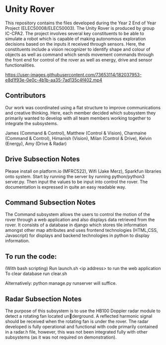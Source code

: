 # Unity Rover

This repository contains the files developed during the Year 2 End of Year Project (ELEC50008/ELEC50003). The Unity Rover is produced by group IC-CPA2. The project involves several key constituents to be able to simulate a robot which is capable of making autonomous exploration decisions based on the inputs it received through sensors. Here, the constituents include a vision recognizer to identify shape and colour of objects as well as command which sends movement commands through the front end for control of the rover as well as energy, drive and sensor functionalities. 

https://user-images.githubusercontent.com/73653114/182037953-e8d1f93e-0e0c-4b1b-aa35-7ad135c4f402.mp4

## Contributors

Our work was coordinated using a flat structure to improve communications and creative thinking. Here, each member decided which subsystem they primarily wanted to develop with all team members working together to integrate the subsystems.  

James (Command & Control),
Matthew (Control & Vision),
Charmaine (Command & Control),
Himanish (Vision),
Milan (Control & Drive),
Kelvin (Energy),
Amy (Drive & Radar)

## Drive Subsection Notes
Please install on platform.io (MFRC522), Wifi (Jake Merz), Sparkfun libraries onto system. Start by running the server by running python/python3 server.py. Then input the values to be input into control the rover. The documentation is expressed in quite an easy readable way.

## Command Subsection Notes
The Command subsystem allows the users to control the motion of the rover through a web application and also displays data retrieved from the rover. It consists of a database in django which stores tile information amongst other map attributes and uses frontend technologies (HTML,CSS, Javascript) for displays and backend technologies in python to display information. 

## To run the code:
(With bash scripting) Run launch.sh &lt;ip address> to run the web application <br>
To clear database run clear.sh

Alternatively: python manage.py runserver will suffice. 

## Radar Subsection Notes

The purpose of this subsystem is to use the HB100 Doppler radar module to detect a rotating fan located underground. A reflected harmonic signal should be received when the rotating fan is under the rover. The radar developed is fully operational and functional with code primarily contained in a radar.h file, however, this was not been integrated fully with other subsystems (as it was not required on demonstration). 
